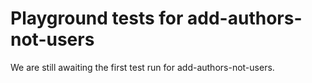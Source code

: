 # Playground tests for add-authors-not-users
We are still awaiting the first test run for add-authors-not-users.

